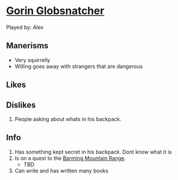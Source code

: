 # [Gorin Globsnatcher](/D%26D/VampireWithThomas/People/PCs/Gorin%20Globsnatcher.md)

Played by: Alex

## Manerisms

- Very squirrelly
- Willing goes away with strangers that are dangerous

## Likes

## Dislikes

1. People asking about whats in his backpack.

## Info

1. Has something kept secret in his backpack. Dont know what it is
2. Is on a quest to the [Barming Mountain Range](/D%26D/VampireWithThomas/Places/Lands/Barming%20Mountain%20Range.md).
   - TBD
3. Can write and has written many books
